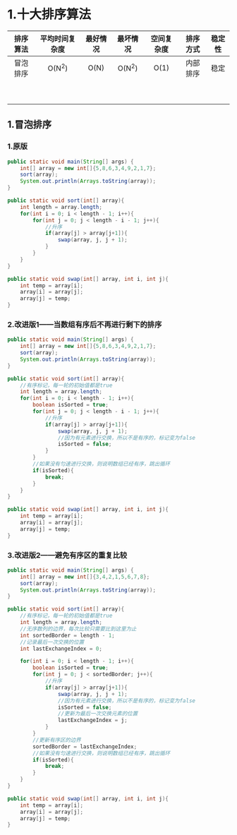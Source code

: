 # 1.十大排序算法

| 排序算法 |  平均时间复杂度  | 最好情况 |     最坏情况     | 空间复杂度 | 排序方式 | 稳定性 |
| :------: | :--------------: | :------: | :--------------: | :--------: | :------: | :----: |
| 冒泡排序 | O(N<sup>2</sup>) |   O(N)   | O(N<sup>2</sup>) |    O(1)    | 内部排序 |  稳定  |
|          |                  |          |                  |            |          |        |
|          |                  |          |                  |            |          |        |
|          |                  |          |                  |            |          |        |
|          |                  |          |                  |            |          |        |
|          |                  |          |                  |            |          |        |
|          |                  |          |                  |            |          |        |
|          |                  |          |                  |            |          |        |
|          |                  |          |                  |            |          |        |
|          |                  |          |                  |            |          |        |



## 1.冒泡排序

### 1.原版

```java
public static void main(String[] args) {
    int[] array = new int[]{5,8,6,3,4,9,2,1,7};
    sort(array);
    System.out.println(Arrays.toString(array));
}

public static void sort(int[] array){
    int length = array.length;
    for(int i = 0; i < length - 1; i++){
        for(int j = 0; j < length - i - 1; j++){
            //升序
            if(array[j] > array[j+1]){
                swap(array, j, j + 1);
            }
        }
    }
}

public static void swap(int[] array, int i, int j){
    int temp = array[i];
    array[i] = array[j];
    array[j] = temp;
}
```

### 2.改进版1——当数组有序后不再进行剩下的排序

```java
public static void main(String[] args) {
    int[] array = new int[]{5,8,6,3,4,9,2,1,7};
    sort(array);
    System.out.println(Arrays.toString(array));
}

public static void sort(int[] array){
    //有序标记，每一轮的初始值都是true
    int length = array.length;
    for(int i = 0; i < length - 1; i++){
        boolean isSorted = true;
        for(int j = 0; j < length - i - 1; j++){
            //升序
            if(array[j] > array[j+1]){
                swap(array, j, j + 1);
                //因为有元素进行交换，所以不是有序的，标记变为false
                isSorted = false;
            }
        }
        //如果没有匀速进行交换，则说明数组已经有序，跳出循环
        if(isSorted){
            break;
        }
    }
}

public static void swap(int[] array, int i, int j){
    int temp = array[i];
    array[i] = array[j];
    array[j] = temp;
}
```

### 3.改进版2——避免有序区的重复比较

```java
public static void main(String[] args) {
    int[] array = new int[]{3,4,2,1,5,6,7,8};
    sort(array);
    System.out.println(Arrays.toString(array));
}

public static void sort(int[] array){
    //有序标记，每一轮的初始值都是true
    int length = array.length;
    //无序数列的边界，每次比较只需要比到这里为止
    int sortedBorder = length - 1;
    //记录最后一次交换的位置
    int lastExchangeIndex = 0;

    for(int i = 0; i < length - 1; i++){
        boolean isSorted = true;
        for(int j = 0; j < sortedBorder; j++){
            //升序
            if(array[j] > array[j+1]){
                swap(array, j, j + 1);
                //因为有元素进行交换，所以不是有序的，标记变为false
                isSorted = false;
                //更新为最后一次交换元素的位置
                lastExchangeIndex = j;
            }
        }
        //更新有序区的边界
        sortedBorder = lastExchangeIndex;
        //如果没有匀速进行交换，则说明数组已经有序，跳出循环
        if(isSorted){
            break;
        }
    }
}

public static void swap(int[] array, int i, int j){
    int temp = array[i];
    array[i] = array[j];
    array[j] = temp;
}
```